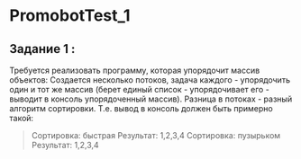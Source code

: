 # PromobotTest_1

## Задание 1 :

Требуется реализовать программу, которая упорядочит массив объектов:
Создается несколько потоков, задача каждого - упорядочить один и тот же массив (берет единый список - упорядочивает его - выводит в консоль упорядоченный массив). Разница в потоках - разный алгоритм сортировки.
Т.е. вывод в консоль должен быть примерно такой:
> Сортировка: быстрая
> Результат: 1,2,3,4
> Сортировка: пузырьком
> Результат: 1,2,3,4
